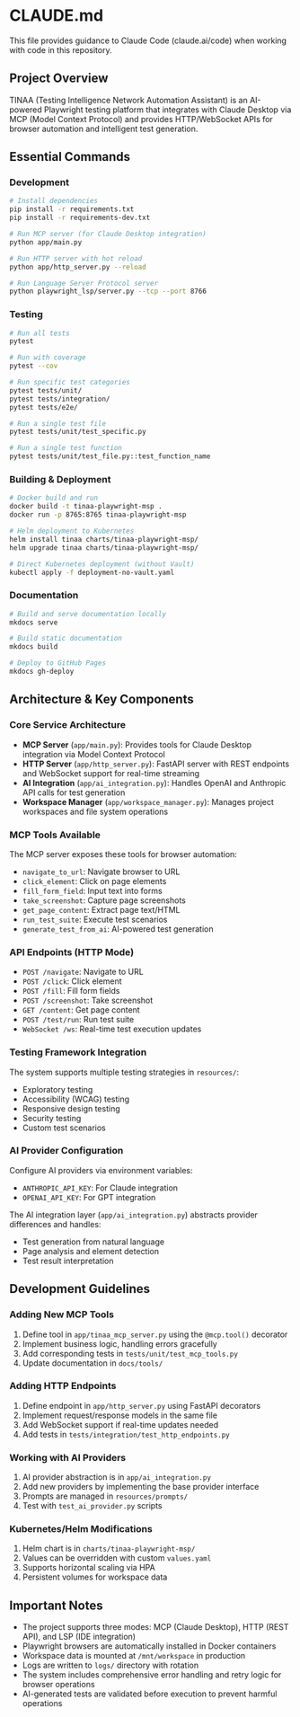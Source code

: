 # CLAUDE.md

This file provides guidance to Claude Code (claude.ai/code) when working with code in this repository.

## Project Overview

TINAA (Testing Intelligence Network Automation Assistant) is an AI-powered Playwright testing platform that integrates with Claude Desktop via MCP (Model Context Protocol) and provides HTTP/WebSocket APIs for browser automation and intelligent test generation.

## Essential Commands

### Development
```bash
# Install dependencies
pip install -r requirements.txt
pip install -r requirements-dev.txt

# Run MCP server (for Claude Desktop integration)
python app/main.py

# Run HTTP server with hot reload
python app/http_server.py --reload

# Run Language Server Protocol server
python playwright_lsp/server.py --tcp --port 8766
```

### Testing
```bash
# Run all tests
pytest

# Run with coverage
pytest --cov

# Run specific test categories
pytest tests/unit/
pytest tests/integration/
pytest tests/e2e/

# Run a single test file
pytest tests/unit/test_specific.py

# Run a single test function
pytest tests/unit/test_file.py::test_function_name
```

### Building & Deployment
```bash
# Docker build and run
docker build -t tinaa-playwright-msp .
docker run -p 8765:8765 tinaa-playwright-msp

# Helm deployment to Kubernetes
helm install tinaa charts/tinaa-playwright-msp/
helm upgrade tinaa charts/tinaa-playwright-msp/

# Direct Kubernetes deployment (without Vault)
kubectl apply -f deployment-no-vault.yaml
```

### Documentation
```bash
# Build and serve documentation locally
mkdocs serve

# Build static documentation
mkdocs build

# Deploy to GitHub Pages
mkdocs gh-deploy
```

## Architecture & Key Components

### Core Service Architecture
- **MCP Server** (`app/main.py`): Provides tools for Claude Desktop integration via Model Context Protocol
- **HTTP Server** (`app/http_server.py`): FastAPI server with REST endpoints and WebSocket support for real-time streaming
- **AI Integration** (`app/ai_integration.py`): Handles OpenAI and Anthropic API calls for test generation
- **Workspace Manager** (`app/workspace_manager.py`): Manages project workspaces and file system operations

### MCP Tools Available
The MCP server exposes these tools for browser automation:
- `navigate_to_url`: Navigate browser to URL
- `click_element`: Click on page elements
- `fill_form_field`: Input text into forms
- `take_screenshot`: Capture page screenshots
- `get_page_content`: Extract page text/HTML
- `run_test_suite`: Execute test scenarios
- `generate_test_from_ai`: AI-powered test generation

### API Endpoints (HTTP Mode)
- `POST /navigate`: Navigate to URL
- `POST /click`: Click element
- `POST /fill`: Fill form fields
- `POST /screenshot`: Take screenshot
- `GET /content`: Get page content
- `POST /test/run`: Run test suite
- `WebSocket /ws`: Real-time test execution updates

### Testing Framework Integration
The system supports multiple testing strategies in `resources/`:
- Exploratory testing
- Accessibility (WCAG) testing
- Responsive design testing
- Security testing
- Custom test scenarios

### AI Provider Configuration
Configure AI providers via environment variables:
- `ANTHROPIC_API_KEY`: For Claude integration
- `OPENAI_API_KEY`: For GPT integration

The AI integration layer (`app/ai_integration.py`) abstracts provider differences and handles:
- Test generation from natural language
- Page analysis and element detection
- Test result interpretation

## Development Guidelines

### Adding New MCP Tools
1. Define tool in `app/tinaa_mcp_server.py` using the `@mcp.tool()` decorator
2. Implement business logic, handling errors gracefully
3. Add corresponding tests in `tests/unit/test_mcp_tools.py`
4. Update documentation in `docs/tools/`

### Adding HTTP Endpoints
1. Define endpoint in `app/http_server.py` using FastAPI decorators
2. Implement request/response models in the same file
3. Add WebSocket support if real-time updates needed
4. Add tests in `tests/integration/test_http_endpoints.py`

### Working with AI Providers
1. AI provider abstraction is in `app/ai_integration.py`
2. Add new providers by implementing the base provider interface
3. Prompts are managed in `resources/prompts/`
4. Test with `test_ai_provider.py` scripts

### Kubernetes/Helm Modifications
1. Helm chart is in `charts/tinaa-playwright-msp/`
2. Values can be overridden with custom `values.yaml`
3. Supports horizontal scaling via HPA
4. Persistent volumes for workspace data

## Important Notes

- The project supports three modes: MCP (Claude Desktop), HTTP (REST API), and LSP (IDE integration)
- Playwright browsers are automatically installed in Docker containers
- Workspace data is mounted at `/mnt/workspace` in production
- Logs are written to `logs/` directory with rotation
- The system includes comprehensive error handling and retry logic for browser operations
- AI-generated tests are validated before execution to prevent harmful operations